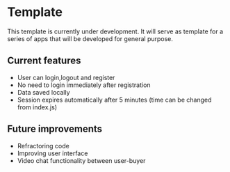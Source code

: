 # Template
This template is currently under development. It will serve as template for a series of apps that will be developed for general purpose.

## Current features
* User can login,logout and register
* No need to login immediately after registration
* Data saved locally
* Session expires automatically after 5 minutes (time can be changed from index.js)

## Future improvements
* Refractoring code
* Improving user interface
* Video chat functionality between user-buyer
